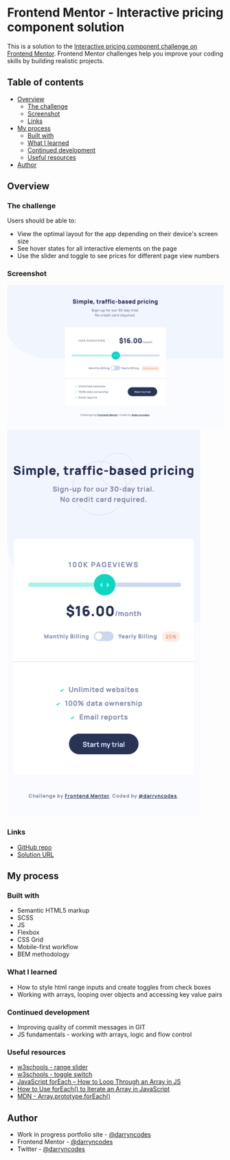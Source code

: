 # Frontend Mentor - Interactive pricing component solution

This is a solution to the [Interactive pricing component challenge on Frontend Mentor](https://www.frontendmentor.io/challenges/interactive-pricing-component-t0m8PIyY8). Frontend Mentor challenges help you improve your coding skills by building realistic projects.

## Table of contents

- [Overview](#overview)
  - [The challenge](#the-challenge)
  - [Screenshot](#screenshot)
  - [Links](#links)
- [My process](#my-process)
  - [Built with](#built-with)
  - [What I learned](#what-i-learned)
  - [Continued development](#continued-development)
  - [Useful resources](#useful-resources)
- [Author](#author)

## Overview

### The challenge

Users should be able to:

- View the optimal layout for the app depending on their device's screen size
- See hover states for all interactive elements on the page
- Use the slider and toggle to see prices for different page view numbers

### Screenshot

![](./desktop-screenshot.png)
![](./mobile-screenshot.png)

### Links

- [GitHub repo](https://github.com/darryncodes/interactive-pricing-component)
- [Solution URL](https://darryncodes.github.io/interactive-pricing-component/)

## My process

### Built with

- Semantic HTML5 markup
- SCSS
- JS
- Flexbox
- CSS Grid
- Mobile-first workflow
- BEM methodology

### What I learned

- How to style html range inputs and create toggles from check boxes
- Working with arrays, looping over objects and accessing key value pairs

### Continued development

- Improving quality of commit messages in GIT
- JS fundamentals - working with arrays, logic and flow control

### Useful resources

- [w3schools - range slider](https://www.w3schools.com/howto/howto_js_rangeslider.asp)
- [w3schools - toggle switch](https://www.w3schools.com/howto/howto_css_switch.asp)
- [JavaScript forEach – How to Loop Through an Array in JS](https://www.freecodecamp.org/news/javascript-foreach-how-to-loop-through-an-array-in-js/)
- [How to Use forEach() to Iterate an Array in JavaScript](https://dmitripavlutin.com/foreach-iterate-array-javascript/)
- [MDN - Array.prototype.forEach()](https://developer.mozilla.org/en-US/docs/Web/JavaScript/Reference/Global_Objects/Array/forEach)

## Author

- Work in progress portfolio site - [@darryncodes](https://www.darryncodes.co.uk/)
- Frontend Mentor - [@darryncodes](https://www.frontendmentor.io/profile/darryncodes)
- Twitter - [@darryncodes](https://twitter.com/darryncodes)
